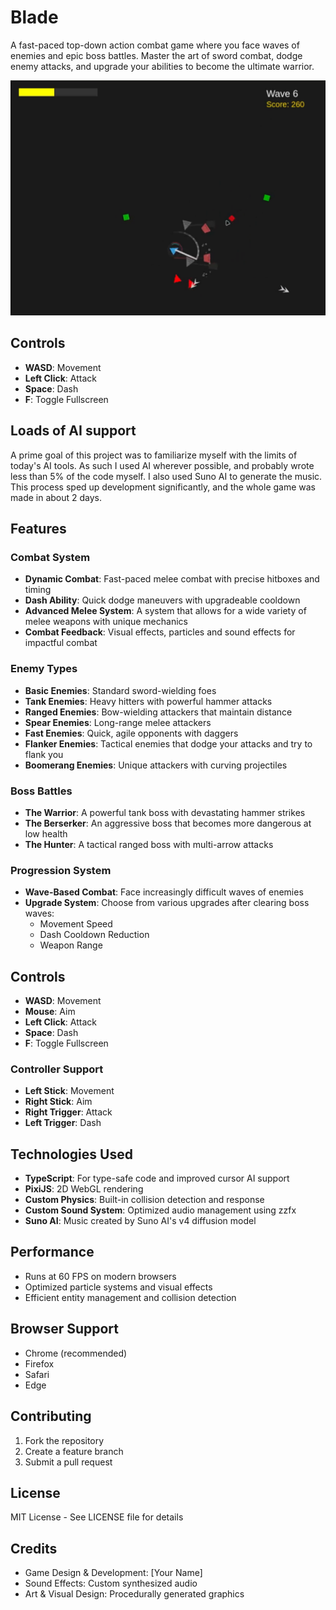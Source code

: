 # Blade

A fast-paced top-down action combat game where you face waves of enemies and epic boss battles. Master the art of sword combat, dodge enemy attacks, and upgrade your abilities to become the ultimate warrior.

![Blade Gameplay](screenshot.png)

## Controls
- **WASD**: Movement
- **Left Click**: Attack
- **Space**: Dash
- **F**: Toggle Fullscreen

## Loads of AI support
A prime goal of this project was to familiarize myself with the limits of today's AI tools.  As such I used AI wherever possible, and probably wrote less than 5% of the code myself.  I also used Suno AI to generate the music.  This process sped up development significantly, and the whole game was made in about 2 days. 

## Features

### Combat System
- **Dynamic Combat**: Fast-paced melee combat with precise hitboxes and timing
- **Dash Ability**: Quick dodge maneuvers with upgradeable cooldown
- **Advanced Melee System**: A system that allows for a wide variety of melee weapons with unique mechanics
- **Combat Feedback**: Visual effects, particles and sound effects for impactful combat

### Enemy Types
- **Basic Enemies**: Standard sword-wielding foes
- **Tank Enemies**: Heavy hitters with powerful hammer attacks
- **Ranged Enemies**: Bow-wielding attackers that maintain distance
- **Spear Enemies**: Long-range melee attackers
- **Fast Enemies**: Quick, agile opponents with daggers
- **Flanker Enemies**: Tactical enemies that dodge your attacks and try to flank you
- **Boomerang Enemies**: Unique attackers with curving projectiles

### Boss Battles
- **The Warrior**: A powerful tank boss with devastating hammer strikes
- **The Berserker**: An aggressive boss that becomes more dangerous at low health
- **The Hunter**: A tactical ranged boss with multi-arrow attacks

### Progression System
- **Wave-Based Combat**: Face increasingly difficult waves of enemies
- **Upgrade System**: Choose from various upgrades after clearing boss waves:
  - Movement Speed
  - Dash Cooldown Reduction
  - Weapon Range

## Controls

- **WASD**: Movement
- **Mouse**: Aim
- **Left Click**: Attack
- **Space**: Dash
- **F**: Toggle Fullscreen

### Controller Support

- **Left Stick**: Movement
- **Right Stick**: Aim
- **Right Trigger**: Attack
- **Left Trigger**: Dash

## Technologies Used
- **TypeScript**: For type-safe code and improved cursor AI support
- **PixiJS**: 2D WebGL rendering
- **Custom Physics**: Built-in collision detection and response
- **Custom Sound System**: Optimized audio management using zzfx
- **Suno AI**: Music created by Suno AI's v4 diffusion model

## Performance
- Runs at 60 FPS on modern browsers
- Optimized particle systems and visual effects
- Efficient entity management and collision detection

## Browser Support
- Chrome (recommended)
- Firefox
- Safari
- Edge

## Contributing
1. Fork the repository
2. Create a feature branch
3. Submit a pull request

## License
MIT License - See LICENSE file for details

## Credits
- Game Design & Development: [Your Name]
- Sound Effects: Custom synthesized audio
- Art & Visual Design: Procedurally generated graphics
